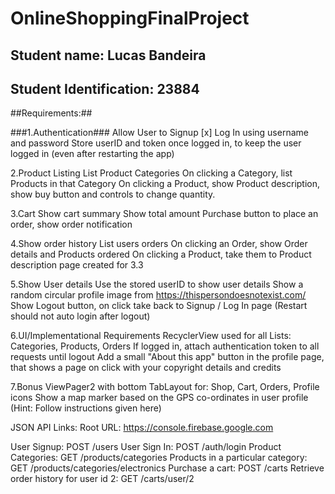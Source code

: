 # OnlineShoppingFinalProject #
## Student name: Lucas Bandeira ##
## Student Identification: 23884 ##



##Requirements:##

###1.Authentication###
Allow User to Signup [x]
Log In using username and password
Store userID and token once logged in, to keep the user logged in (even after restarting the app)

2.Product Listing
List Product Categories
On clicking a Category, list Products in that Category
On clicking a Product, show Product description, show buy button and controls to change quantity.

3.Cart
Show cart summary
Show total amount
Purchase button to place an order, show order notification

4.Show order history
List users orders
On clicking an Order, show Order details and Products ordered
On clicking a Product, take them to Product description page created for 3.3

5.Show User details
Use the stored userID to show user details
Show a random circular profile image from https://thispersondoesnotexist.com/
Show Logout button, on click take back to Signup / Log In page (Restart should not auto login after logout)

6.UI/Implementational Requirements
RecyclerView used for all Lists: Categories, Products, Orders
If logged in, attach authentication token to all requests until logout
Add a small "About this app" button in the profile page, that shows a page on click with your copyright details and credits

7.Bonus
ViewPager2 with bottom TabLayout for: Shop, Cart, Orders, Profile icons
Show a map marker based on the GPS co-ordinates in user profile (Hint: Follow instructions given here)

JSON API Links:
Root URL: https://console.firebase.google.com

User Signup: POST /users
User Sign In: POST /auth/login
Product Categories: GET /products/categories
Products in a particular category: GET /products/categories/electronics
Purchase a cart: POST /carts
Retrieve order history for user id 2: GET /carts/user/2
